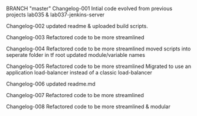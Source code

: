 BRANCH "master" 
Changelog-001
Intial code evolved from previous projects lab035 & lab037-jenkins-server

Changelog-002
updated readme & uploaded build scripts.

Changelog-003
Refactored code to be more streamlined

Changelog-004
Refactored code to be more streamlined
moved scripts into seperate folder in tf root
updated module/variable names

Changelog-005
Refactored code to be more streamlined
Migrated to use an application load-balancer instead of a classic load-balancer

Changelog-006
updated readme.md

Changelog-007
Refactored code to be more streamlined

Changelog-008
Refactored code to be more streamlined & modular